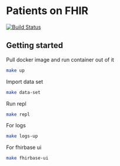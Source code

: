# Patients on FHIR
[![Build Status](https://travis-ci.org/VictorGus/POF.svg?branch=master)](https://travis-ci.org/VictorGus/POF)

## Getting started

Pull docker image and run container out of it
```bash
make up
```
Import data set
```bash
make data-set
```
Run repl
```bash
make repl
```
For logs
```bash
make logs-up
```
For fhirbase ui
```bash
make fhirbase-ui
```
